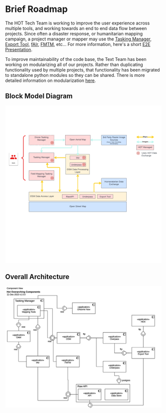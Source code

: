 # Brief Roadmap

The HOT Tech Team is working to improve the user experience across
multiple tools, and working towards an end to end data flow between
projects. Since often a disaster response, or humanitarian mapping
campaign, a project manager or mapper may use the [Tasking
Manager](https://hotosm.github.io/tasking-manager/), [Export Tool](https://github.com/hotosm/osm-export-tool),
[fAIr](https://fair-dev.hotosm.org/),
[FMTM](https://hotosm.github.io/fmtm/), etc... For more information,
here's a short [E2E Presentation](techdoc/e2e.pdf).

To improve maintainability of the code base, the Text Team has been
working on modularizing all of our projects. Rather than duplicating
functionality used by multiple projects, that functionality has been
migrated to standalone python modules so they can be shared. There is
more detailed information on modularization [here](modules.md).

## Block Model Diagram

![block-model](./images/hot-tools-block-model.png)

## Overall Architecture

![detailed-e2e](./images/hot-components-model.png)
